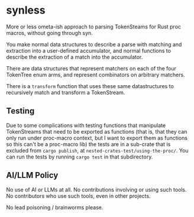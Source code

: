 # synless

More or less ometa-ish approach to parsing TokenSteams for Rust proc macros, without going through syn.

You make normal data structures to describe a parse with matching and extraction into a user-defined accumulator, and normal functions to describe the extraction of a match into the accumulator.

There are data structures that represent matchers on each of the four TokenTree enum arms, and represent combinators on arbitrary matchers.

There is a `transform` function that uses these same datastructures to recursively match and transform a TokenStream.

## Testing

Due to some complications with testing functions that manipulate TokenStreams that need to be exported as functions (that is, that they can only run under proc-macro context, but I want to export them as functions so this can't be a proc-macro lib) the tests are in a sub-crate that is excluded from `cargo publish`, at `nested-crates-test/using-the-proc/`. You can run the tests by running `cargo test` in that subdirectory.

## AI/LLM Policy

No use of AI or LLMs at all. No contributions involving or using such tools. No contributors who use such tools, even in other projects.

No lead poisoning / brainworms please.

